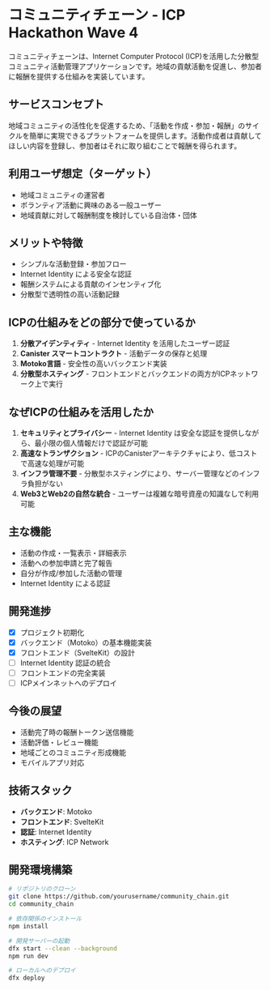 # コミュニティチェーン - ICP Hackathon Wave 4

コミュニティチェーンは、Internet Computer Protocol (ICP)を活用した分散型コミュニティ活動管理アプリケーションです。地域の貢献活動を促進し、参加者に報酬を提供する仕組みを実装しています。

## サービスコンセプト

地域コミュニティの活性化を促進するため、「活動を作成・参加・報酬」のサイクルを簡単に実現できるプラットフォームを提供します。活動作成者は貢献してほしい内容を登録し、参加者はそれに取り組むことで報酬を得られます。

## 利用ユーザ想定（ターゲット）

- 地域コミュニティの運営者
- ボランティア活動に興味のある一般ユーザー
- 地域貢献に対して報酬制度を検討している自治体・団体

## メリットや特徴

- シンプルな活動登録・参加フロー
- Internet Identity による安全な認証
- 報酬システムによる貢献のインセンティブ化
- 分散型で透明性の高い活動記録

## ICPの仕組みをどの部分で使っているか

1. **分散アイデンティティ** - Internet Identity を活用したユーザー認証
2. **Canister スマートコントラクト** - 活動データの保存と処理
3. **Motoko言語** - 安全性の高いバックエンド実装
4. **分散型ホスティング** - フロントエンドとバックエンドの両方がICPネットワーク上で実行

## なぜICPの仕組みを活用したか

1. **セキュリティとプライバシー** - Internet Identity は安全な認証を提供しながら、最小限の個人情報だけで認証が可能
2. **高速なトランザクション** - ICPのCanisterアーキテクチャにより、低コストで高速な処理が可能
3. **インフラ管理不要** - 分散型ホスティングにより、サーバー管理などのインフラ負担がない
4. **Web3とWeb2の自然な統合** - ユーザーは複雑な暗号資産の知識なしで利用可能

## 主な機能

- 活動の作成・一覧表示・詳細表示
- 活動への参加申請と完了報告
- 自分が作成/参加した活動の管理
- Internet Identity による認証

## 開発進捗

- [x] プロジェクト初期化
- [x] バックエンド（Motoko）の基本機能実装
- [x] フロントエンド（SvelteKit）の設計
- [ ] Internet Identity 認証の統合
- [ ] フロントエンドの完全実装
- [ ] ICPメインネットへのデプロイ

## 今後の展望

- 活動完了時の報酬トークン送信機能
- 活動評価・レビュー機能
- 地域ごとのコミュニティ形成機能
- モバイルアプリ対応

## 技術スタック

- **バックエンド**: Motoko
- **フロントエンド**: SvelteKit
- **認証**: Internet Identity
- **ホスティング**: ICP Network

## 開発環境構築

```bash
# リポジトリのクローン
git clone https://github.com/yourusername/community_chain.git
cd community_chain

# 依存関係のインストール
npm install

# 開発サーバーの起動
dfx start --clean --background
npm run dev

# ローカルへのデプロイ
dfx deploy
